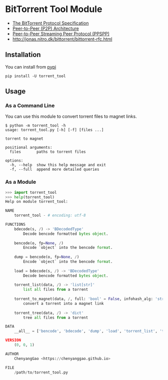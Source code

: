 # BitTorrent Tool Module

- [The BitTorrent Protocol Specification](http://www.bittorrent.org/beps/bep_0003.html)
- [Peer-to-Peer (P2P) Architecture](https://www.rfc-editor.org/rfc/rfc5694)
- [Peer-to-Peer Streaming Peer Protocol (PPSPP)](https://www.rfc-editor.org/rfc/rfc7574.txt)
- http://jonas.nitro.dk/bittorrent/bittorrent-rfc.html

## Installation

You can install from [pypi](https://pypi.org/project/torrent_tool/)

```console
pip install -U torrent_tool
```

## Usage

### As a Command Line

You can use this module to convert torrent files to magnet links.

```console
$ python -m torrent_tool -h
usage: torrent_tool.py [-h] [-f] [files ...]

torrent to magnet

positional arguments:
  files       paths to torrent files

options:
  -h, --help  show this help message and exit
  -f, --full  append more detailed queries
```

### As a Module

```python
>>> import torrent_tool
>>> help(torrent_tool)
Help on module torrent_tool:

NAME
    torrent_tool - # encoding: utf-8

FUNCTIONS
    bdecode(s, /) -> 'BDecodedType'
        Decode bencode formatted bytes object.
    
    bencode(o, fp=None, /)
        Encode `object` into the bencode format.
    
    dump = bencode(o, fp=None, /)
        Encode `object` into the bencode format.
    
    load = bdecode(s, /) -> 'BDecodedType'
        Decode bencode formatted bytes object.
    
    torrent_list(data, /) -> 'list[str]'
        list all files from a torrent
    
    torrent_to_magnet(data, /, full: 'bool' = False, infohash_alg: 'str' = 'btih') -> 'str'
        convert a torrent into a magnet link
    
    torrent_tree(data, /) -> 'dict'
        tree all files from a torrent

DATA
    __all__ = ['bencode', 'bdecode', 'dump', 'load', 'torrent_list', 'torr...

VERSION
    (0, 0, 1)

AUTHOR
    ChenyangGao <https://chenyanggao.github.io>

FILE
    /path/to/torrent_tool.py
```
